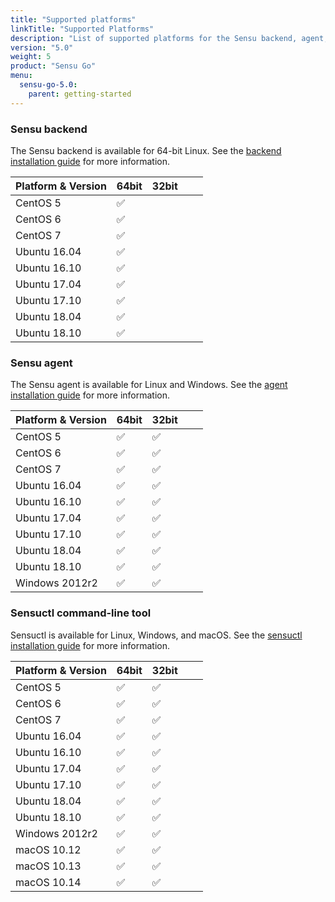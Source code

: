 ```yaml
---
title: "Supported platforms"
linkTitle: "Supported Platforms"
description: "List of supported platforms for the Sensu backend, agent, and command-line tool"
version: "5.0"
weight: 5
product: "Sensu Go"
menu:
  sensu-go-5.0:
    parent: getting-started
---
```


### Sensu backend

The Sensu backend is available for 64-bit Linux.
See the [backend installation guide][1] for more information.

| Platform & Version | 64bit | 32bit | | |
|--------------------|-------|-------|---|---|
| CentOS 5           | ✅     |      | | |
| CentOS 6           | ✅     |      | | |
| CentOS 7           | ✅     |      | | |
| Ubuntu 16.04       | ✅     |      | | |
| Ubuntu 16.10       | ✅     |      | | |
| Ubuntu 17.04       | ✅     |      | | |
| Ubuntu 17.10       | ✅     |      | | |
| Ubuntu 18.04       | ✅     |      | | |
| Ubuntu 18.10       | ✅     |      | | |

### Sensu agent

The Sensu agent is available for Linux and Windows.
See the [agent installation guide][2] for more information.

| Platform & Version | 64bit | 32bit | | |
|--------------------|-------|-------|---|---|
| CentOS 5           | ✅     | ✅    | | |
| CentOS 6           | ✅     | ✅    | | |
| CentOS 7           | ✅     | ✅    | | |
| Ubuntu 16.04       | ✅     | ✅    | | |
| Ubuntu 16.10       | ✅     | ✅    | | |
| Ubuntu 17.04       | ✅     | ✅    | | |
| Ubuntu 17.10       | ✅     | ✅    | | |
| Ubuntu 18.04       | ✅     | ✅    | | |
| Ubuntu 18.10       | ✅     | ✅    | | |
| Windows 2012r2     | ✅     | ✅    | | |

### Sensuctl command-line tool

Sensuctl is available for Linux, Windows, and macOS.
See the [sensuctl installation guide][3] for more information.

| Platform & Version | 64bit | 32bit | | |
|--------------------|-------|-------|---|---|
| CentOS 5           | ✅     | ✅    | | |
| CentOS 6           | ✅     | ✅    | | |
| CentOS 7           | ✅     | ✅    | | |
| Ubuntu 16.04       | ✅     | ✅    | | |
| Ubuntu 16.10       | ✅     | ✅    | | |
| Ubuntu 17.04       | ✅     | ✅    | | |
| Ubuntu 17.10       | ✅     | ✅    | | |
| Ubuntu 18.04       | ✅     | ✅    | | |
| Ubuntu 18.10       | ✅     | ✅    | | |
| Windows 2012r2     | ✅     | ✅    | | |
| macOS 10.12        | ✅     | ✅    | | |
| macOS 10.13        | ✅     | ✅    | | |
| macOS 10.14        | ✅     | ✅    | | |

[1]: ../../installation/install-sensu#install-the-sensu-backend
[2]: ../../installation/install-sensu#install-the-sensu-agent
[3]: ../../installation/install-sensu#install-sensuctl
